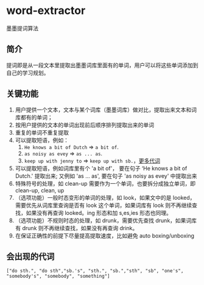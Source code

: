 # word-extractor
墨墨提词算法

## 简介
提词即是从一段文本里提取出墨墨词库里面有的单词，用户可以将这些单词添加到自己的学习规划。

## 关键功能
1. 用户提供一个文本，文本与某个词库（墨墨词库）做对比，提取出来文本和词库都有的单词；
2. 按用户提供的文本的单词出现前后顺序排列提取出来的单词
3. 重复的单词不重复提取
4. 可以提取短语，例如：
    1. `He knows a bit of Dutch` => `a bit of`.
    2. `as noisy as evey` => `as ... as`.
    3. `keep up with jenny to` => `keep up with sb.`，[更多代词](#会出现的代词)
4. 可以提取短语，例如词库里有个 'a bit of'， 要在句子 ‘He knows a bit of Dutch.' 提取出来; 又例如 'as ... as', 要在句子 'as noisy as evey' 中提取出来
5. 特殊符号的处理，如 clean-up 需要作为一个单词，也要拆分成独立单词，即 clean-up, clean, up
6. （选项功能）一般时态变形的单词的处理，如 look，如果文中的是 looked，需要优先从词库里查询是否有 look 这个单词，如果词库有 look 则不再继续查找，如果没有再查询 looked。ing 形态和加 s,es,ies 形态也同理。
7. （选项功能）不规则时态的处理，如 drunk，需要优先查找 drunk，如果词库有 drunk 则不再继续查找，如果没有再查询 drink。
8. 在保证正确性的前提下尽量提高提取速度，比如避免 auto boxing/unboxing

## 会出现的代词
`["do sth.", "do sth","sb.'s", "sth.", "sb.","sth", "sb", "one's", "somebody's", "somebody", "something"]`